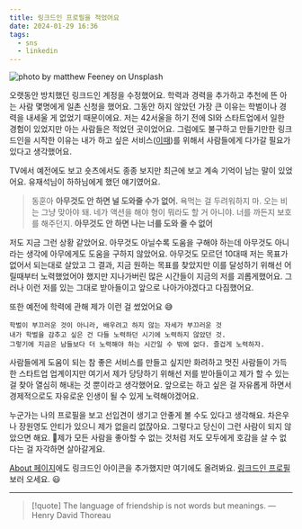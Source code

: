 ```yaml
---
title: 링크드인 프로필을 적었어요
date: 2024-01-29 16:36
tags:
  - sns
  - linkedin
---
```


![photo by matthew Feeney on Unsplash](https://images.unsplash.com/photo-1559999831-7deaf136d4a9?crop=entropy&cs=srgb&fm=jpg&ixid=M3wzNjM5Nzd8MHwxfHJhbmRvbXx8fHx8fHx8fDE3MDY1MTM4MTd8&ixlib=rb-4.0.3&q=85&w=768&h=432)

오랫동안 방치했던 링크드인 계정을 수정했어요. 학력과 경력을 추가하고 추천에 뜬 아는 사람 몇명에게 일촌 신청을 했어요. 그동안 하지 않았던 가장 큰 이유는 학벌이나 경력을 내세울 게 없었기 때문이에요. 저는 42서울을 하기 전에 SI와 스타트업에서 일한 경험이 있었지만 아는 사람들은 적었던 곳이었어요. 그럼에도 불구하고 만들기만한 링크드인을 시작한 이유는 내가 하고 싶은 서비스([이때](https://ittae.com/))를 위해서 사람들에게 다가갈 필요가 있다고 생각했어요.

TV에서 예전에도 보고 숏츠에서도 종종 보지만 최근에 보고 계속 기억이 남는 말이 있었어요. 유재석님이 하하님에게 했던 얘기였어요.

>동훈아 **아무것도 안 하면 널 도와줄 수가 없어.** 
>욕먹는 걸 두려워하지 마. 오는 비는 그냥 맞아야 돼.
>네가 액션을 해야 형이 뭐라도 할 거 아니야. 너를 까든지 보호를 해주던지.
>**아무것도 안 하면 나는 너를 도와 줄 수 없어**

저도 지금 그런 상황 같았어요. 아무것도 아닐수록 도움을 구해야 하는데 아무것도 아니라는 생각에 아무에게도 도움을 구하지 않았어요. 아무것도 모르던 10대때 저는 목표가 없어서 되는대로 살았고 그 결과, 지금 원하는 목표를 찾았지만 이를 달성하기 위해선 어릴때부터 노력했었어야 했지만 지나가버린 많은 시간들이 지금의 저를 괴롭게했어요. 그러나 이런 저를 있는 그대로 받아들이고 앞으로 나아가야겠다고 다짐했어요.

또한 예전에 학력에 관해 제가 이런 걸 썼었어요 😅
```
학벌이 부끄러운 것이 아니라, 배우려고 하지 않는 자세가 부끄러운 것
내가 학벌을 감추고 싶은 건 다들 노력하던 시기에 노력하지 않았던 것.
그렇기에 지금은 남들보다 더 노력해야 하는 시간일 수 밖에 없다. 즐겁게 노력하자.
```

사람들에게 도움이 되는 참 좋은 서비스를 만들고 싶지만 화려하고 멋진 사람들이 가득한 스타트업 업계이지만 여기서 제가 당당하기 위해선 저를 받아들이고 제가 할 수 있는 걸 찾아 열심히 해내는 것 뿐이라고 생각했어요.
앞으로는 하고 싶은 걸 자유롭게 하면서 경제적으로도 자유로운 인생이 될 수 있게 노력해야겠어요.

누군가는 나의 프로필을 보고 선입견이 생기고 안좋게 볼 수도 있다고 생각해요. 차은우나 장원영도 안티가 있으니 제가 없을리 없잖아요. 그렇다고 당신이 그런 사람이 되지 않았으면 해요. 제가 모든 사람을 좋아할 수 없는 것처럼 저도 모두에게 호감을 살 수 없다는 걸 자각하면 살아갈게요.

[About 페이지](https://get6.github.io/about)에도 링크드인 아이콘을 추가했지만 여기에도 올려봐요. [링크드인 프로필](https://www.linkedin.com/in/ittae/) 보러 오세요. 😃

---

> [!quote] The language of friendship is not words but meanings.
> — Henry David Thoreau